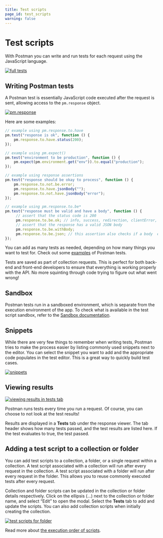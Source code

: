```yaml
---
title: Test scripts
page_id: test_scripts
warning: false
---
```


# Test scripts

With Postman you can write and run tests for each request using the JavaScript language.

[![full tests](https://s3.amazonaws.com/postman-static-getpostman-com/postman-docs/Test_script5_b.png)](https://s3.amazonaws.com/postman-static-getpostman-com/postman-docs/Test_script5_b.png)

## Writing Postman tests

A Postman test is essentially JavaScript code executed after the request is sent, allowing access to the `pm.response` object.

[![pm.response](https://s3.amazonaws.com/postman-static-getpostman-com/postman-docs/Test_script6.png)](https://s3.amazonaws.com/postman-static-getpostman-com/postman-docs/Test_script6.png)

Here are some examples:

```javascript
// example using pm.response.to.have
pm.test("response is ok", function () {
    pm.response.to.have.status(200);
});

// example using pm.expect()
pm.test("environment to be production", function () {
    pm.expect(pm.environment.get("env")).to.equal("production");
});

// example using response assertions
pm.test("response should be okay to process", function () {
    pm.response.to.not.be.error;
    pm.response.to.have.jsonBody("");
    pm.response.to.not.have.jsonBody("error");
});

// example using pm.response.to.be*
pm.test("response must be valid and have a body", function () {
     // assert that the status code is 200
     pm.response.to.be.ok; // info, success, redirection, clientError,  serverError, are other variants
     // assert that the response has a valid JSON body
     pm.response.to.be.withBody;
     pm.response.to.be.json; // this assertion also checks if a body  exists, so the above check is not needed
});
```

You can add as many tests as needed, depending on how many things you want to test for. Check out some [examples](/postman/scripts/test_examples.md) of Postman tests.

Tests are saved as part of collection requests. This is perfect for both back-end and front-end developers to ensure that everything is working properly with the API. No more squinting through code trying to figure out what went wrong!

## Sandbox

Postman tests run in a sandboxed environment, which is separate from the execution environment of the app. To check what is available in the test script sandbox, refer to the [Sandbox documentation](/postman/scripts/postman_sandbox.md).

## Snippets

While there are very few things to remember when writing tests, Postman tries to make the process easier by listing commonly used snippets next to the editor. You can select the snippet you want to add and the appropriate code populates in the test editor. This is a great way to quickly build test cases.

[![snippets](https://s3.amazonaws.com/postman-static-getpostman-com/postman-docs/Test_script7.png)](https://s3.amazonaws.com/postman-static-getpostman-com/postman-docs/Test_script7.png)

## Viewing results

[![viewing results in tests tab](https://www.getpostman.com/img/v1/docs/source/cr-6.png)](https://www.getpostman.com/img/v1/docs/source/cr-6.png)

Postman runs tests every time you run a request. Of course, you can choose to not look at the test results!

Results are displayed in a **Tests** tab under the response viewer. The tab header shows how many tests passed, and the test results are listed here. If the test evaluates to true, the test passed.

## Adding a test script to a collection or folder

You can add test scripts to a collection, a folder, or a single request within a collection. A test script associated with a collection will run after every request in the collection. A test script associated with a folder will run after every request in the folder. This allows you to reuse commonly executed tests after every request.

Collection and folder scripts can be updated in the collection or folder details respectively. Click on the ellipsis \(...\) next to the collection or folder name, and select “Edit” to open the modal. Select the **Tests** tab to add and update the scripts. You can also add collection scripts when initially creating the collection.

[![test scripts for folder](https://s3.amazonaws.com/postman-static-getpostman-com/postman-docs/Test_script8.png)](https://s3.amazonaws.com/postman-static-getpostman-com/postman-docs/Test_script8.png)

Read more about [the execution order of scripts](https://github.com/kaustavdm/postman-docs-test/tree/b9c2cefa916197b408de633b2ecb1d256acf0a06/docs/postman/scripts/intro_to_scripts/README.md#execution-order-of-scripts).

